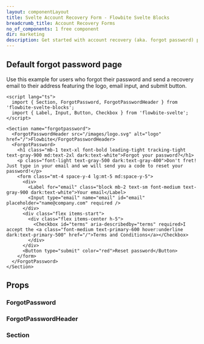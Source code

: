 ```yaml
---
layout: componentLayout
title: Svelte Account Recovery Form - Flowbite Svelte Blocks
breadcrumb_title: Account Recovery Forms
no_of_components: 1 free component
dir: marketing
description: Get started with account recovery (aka. forgot password) pages to allow users to reset their password using an email based on multiple layouts and styles.
---
```


<script>
  import { TableProp, TableDefaultRow } from '../utils'
  import { props as item1} from '../props/ForgotPassword.json'
  import { props as item2} from '../props/ForgotPasswordHeader.json'
  import { props as item3} from '../props/Section.json'
</script>

## Default forgot password page

Use this example for users who forgot their password and send a recovery email to their address featuring the logo, email input, and submit button.

```svelte example
<script lang="ts">
  import { Section, ForgotPassword, ForgotPasswordHeader } from 'flowbite-svelte-blocks';
  import { Label, Input, Button, Checkbox } from 'flowbite-svelte';
</script>

<Section name="forgotpassword">
  <ForgotPasswordHeader src="/images/logo.svg" alt="logo" href="/">Flowbite</ForgotPasswordHeader>
  <ForgotPassword>
    <h1 class="mb-1 text-xl font-bold leading-tight tracking-tight text-gray-900 md:text-2xl dark:text-white">Forgot your password?</h1>
    <p class="font-light text-gray-500 dark:text-gray-400">Don't fret! Just type in your email and we will send you a code to reset your password!</p>
    <form class="mt-4 space-y-4 lg:mt-5 md:space-y-5">
      <div>
        <Label for="email" class="block mb-2 text-sm font-medium text-gray-900 dark:text-white">Your email</Label>
        <Input type="email" name="email" id="email" placeholder="name@company.com" required />
      </div>
      <div class="flex items-start">
        <div class="flex items-center h-5">
          <Checkbox id="terms" aria-describedby="terms" required>I accept the <a class="font-medium text-primary-600 hover:underline dark:text-primary-500" href="/">Terms and Conditions</a></Checkbox>
        </div>
      </div>
      <Button type="submit" color="red">Reset password</Button>
    </form>
  </ForgotPassword>
</Section>
```

## Props

### ForgotPassword

<TableProp>
<TableDefaultRow items={item1} rowState='hover' />
</TableProp>

### ForgotPasswordHeader

<TableProp>
<TableDefaultRow items={item2} rowState='hover' />
</TableProp>

### Section

<TableProp>
<TableDefaultRow items={item3} rowState='hover' />
</TableProp>
